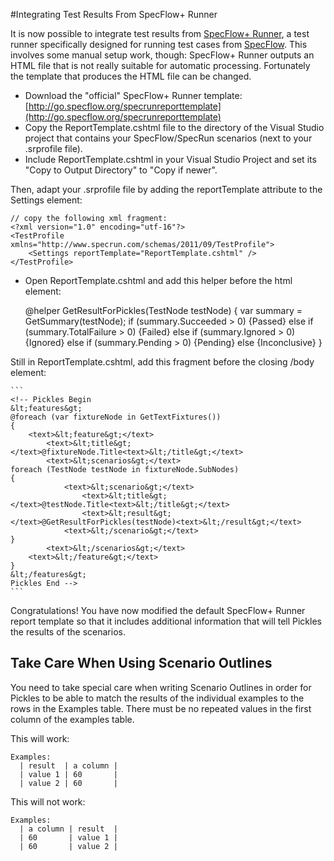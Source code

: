#Integrating Test Results From SpecFlow+ Runner

It is now possible to integrate test results from [SpecFlow+ Runner](http://www.specflow.org/plus/runner/), a test runner specifically designed for running test cases from [SpecFlow](http://www.specflow.org). This involves some manual setup work, though: SpecFlow+ Runner outputs an HTML file that is not really suitable for automatic processing. Fortunately the template that produces the HTML file can be changed.

* Download the "official" SpecFlow+ Runner template: [http://go.specflow.org/specrunreporttemplate](http://go.specflow.org/specrunreporttemplate)
* Copy the ReportTemplate.cshtml file to the directory of the Visual Studio project that contains your SpecFlow/SpecRun scenarios (next to your .srprofile file).
* Include ReportTemplate.cshtml in your Visual Studio Project and set its "Copy to Output Directory" to "Copy if newer".

Then, adapt your .srprofile file by adding the reportTemplate attribute to the Settings element:

    // copy the following xml fragment:
    <?xml version="1.0" encoding="utf-16"?>
    <TestProfile xmlns="http://www.specrun.com/schemas/2011/09/TestProfile">
        <Settings reportTemplate="ReportTemplate.cshtml" />
    </TestProfile>

* Open ReportTemplate.cshtml and add this helper before the html element:

    @helper GetResultForPickles(TestNode testNode)
    {
        var summary = GetSummary(testNode);
        if (summary.Succeeded > 0)
        {<text>Passed</text>}
        else if (summary.TotalFailure > 0)
        {<text>Failed</text>}
        else if (summary.Ignored > 0)
        {<text>Ignored</text>}
        else if (summary.Pending > 0)
        {<text>Pending</text>}
        else
        {<text>Inconclusive</text>}
    }

Still in ReportTemplate.cshtml, add this fragment before the closing /body element:

    ```
    <!-- Pickles Begin
    &lt;features&gt;
    @foreach (var fixtureNode in GetTextFixtures())
    {
        <text>&lt;feature&gt;</text>
            <text>&lt;title&gt;</text>@fixtureNode.Title<text>&lt;/title&gt;</text>
            <text>&lt;scenarios&gt;</text>
    foreach (TestNode testNode in fixtureNode.SubNodes)
    {
                <text>&lt;scenario&gt;</text>
                    <text>&lt;title&gt;</text>@testNode.Title<text>&lt;/title&gt;</text>
                    <text>&lt;result&gt;</text>@GetResultForPickles(testNode)<text>&lt;/result&gt;</text>
                <text>&lt;/scenario&gt;</text>
    }
            <text>&lt;/scenarios&gt;</text>
        <text>&lt;/feature&gt;</text>
    }
    &lt;/features&gt;
    Pickles End -->
    ```
    
Congratulations! You have now modified the default SpecFlow+ Runner report template so that it includes additional information that will tell Pickles the results of the scenarios.

## Take Care When Using Scenario Outlines

You need to take special care when writing Scenario Outlines in order for Pickles to be able to match the results of the individual examples to the rows in the Examples table. There must be no repeated values in the first column of the examples table.

This will work:

    Examples:
      | result  | a column |
      | value 1 | 60       |
      | value 2 | 60       |

This will not work:

    Examples:
      | a column | result  |
      | 60       | value 1 |
      | 60       | value 2 |
